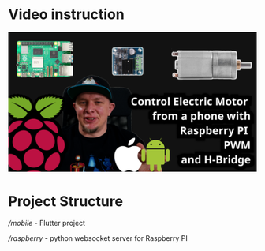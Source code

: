 # Video instruction

[![Video instruction](/images/raspberry-pwm-motor-youtube-thumbnail.png)](https://www.youtube.com/watch?v=Xy32E4vzyEM)

# Project Structure


*/mobile* - Flutter project 

*/raspberry* - python websocket server for Raspberry PI
